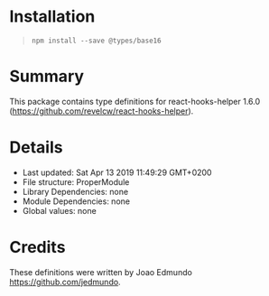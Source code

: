 # Installation
> `npm install --save @types/base16`

# Summary
This package contains type definitions for react-hooks-helper 1.6.0 (https://github.com/revelcw/react-hooks-helper).

# Details
 * Last updated: Sat Apr 13 2019 11:49:29 GMT+0200
 * File structure: ProperModule
 * Library Dependencies: none
 * Module Dependencies: none
 * Global values: none

# Credits
These definitions were written by Joao Edmundo <https://github.com/jedmundo>.